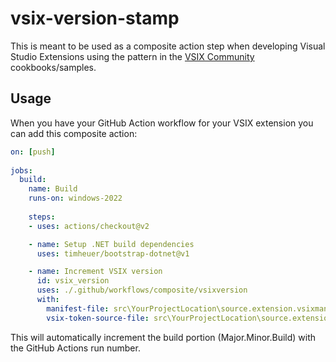 # vsix-version-stamp
This is meant to be used as a composite action step when developing Visual Studio Extensions using the pattern in the [VSIX Community](https://github.com/VsixCommunity/) cookbooks/samples.

## Usage
When you have your GitHub Action workflow for your VSIX extension you can add this composite action:

```yml
on: [push]
      
jobs:
  build:
    name: Build 
    runs-on: windows-2022
      
    steps:
    - uses: actions/checkout@v2

    - name: Setup .NET build dependencies
      uses: timheuer/bootstrap-dotnet@v1

    - name: Increment VSIX version
      id: vsix_version
      uses: ./.github/workflows/composite/vsixversion
      with:
        manifest-file: src\YourProjectLocation\source.extension.vsixmanifest
        vsix-token-source-file: src\YourProjectLocation\source.extension.cs
```

This will automatically increment the build portion (Major.Minor.Build) with the GitHub Actions run number.